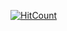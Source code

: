 [![HitCount](https://hits.dwyl.com/daraz-bd-oa/daraz-bd-oagithubio.svg?style=flat-square&show=unique)](http://hits.dwyl.com/daraz-bd-oa/daraz-bd-oagithubio)
